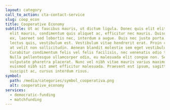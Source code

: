 ```yaml
---
layout: category
call_to_action: cta-contact-service
slug: coop_econ
title: Cooperative Economy
subtitle: Ut ac faucibus mauris, ut dictum ligula. Donec quis elit elit. Proin
  elit mauris, condimentum quis aliquet ac, efficitur nec mauris. Quisque eros
  ex, laoreet sed lobortis nec, interdum a augue. Duis nec justo porta, aliquam
  lectus quis, vestibulum est. Vestibulum vitae hendrerit erat. Proin consequat
  at velit non sollicitudin. Aenean blandit molestie sem eget vestibulum.
  Curabitur condimentum felis vel felis facilisis, nec venenatis odio tempus.
  Nulla pellentesque ullamcorper odio, eu malesuada elit congue non. Sed
  vulputate pharetra placerat. Nunc vel nibh vitae mauris varius maximus. Etiam
  euismod nibh sit amet efficitur malesuada. Praesent est ipsum, sagittis sed
  suscipit ac, cursus interdum risus.
symbol:
  path: /media/categories/symbol_cooperativa.png
  alt: cooperative_economy
services:
  - democratic-funding
  - matchfunding
---
```

